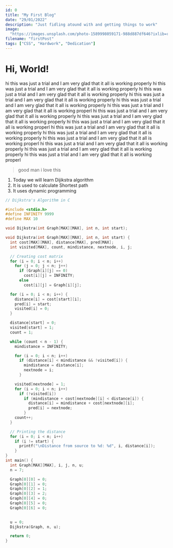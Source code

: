 ```yaml
---
id: 0
title: "My First Blog"
date: "29/01/2022"
description: "Just fidling atound with and getting things to work"
image:
  "https://images.unsplash.com/photo-1589998059171-988d887df646?ixlib=rb-1.2.1&ixid=MnwxMjA3fDB8MHxzZWFyY2h8Mnx8b3BlbiUyMGJvb2t8ZW58MHx8MHx8&w=1000&q=80"
filename: "firstPost"
tags: ["CSS", "Hardwork", "Dedication"]
---
```


# Hi, World!

hi this was just a trial and I am very glad that it all is working properly hi this was just a trial and I am very glad that it all is working properly hi this was just a trial and I am very glad that it all is working properly hi this was just a trial and I am very glad that it all is working properly hi this was just a trial and I am very glad that it all is working properly hi this was just a trial and I am very glad that it all is working properl hi this was just a trial and I am very glad that it all is working properly hi this was just a trial and I am very glad that it all is working properly hi this was just a trial and I am very glad that it all is working properl hi this was just a trial and I am very glad that it all is working properly hi this was just a trial and I am very glad that it all is working properly hi this was just a trial and I am very glad that it all is working properl hi this was just a trial and I am very glad that it all is working properly hi this was just a trial and I am very glad that it all is working properly hi this was just a trial and I am very glad that it all is working properl

> good man
> i love this

1. Today we will learn Dijikstra algorithm
2. It is used to calculate Shortest path
3. It uses dynamic programming


```C
// Dijkstra's Algorithm in C

#include <stdio.h>
#define INFINITY 9999
#define MAX 10

void Dijkstra(int Graph[MAX][MAX], int n, int start);

void Dijkstra(int Graph[MAX][MAX], int n, int start) {
  int cost[MAX][MAX], distance[MAX], pred[MAX];
  int visited[MAX], count, mindistance, nextnode, i, j;

  // Creating cost matrix
  for (i = 0; i < n; i++)
    for (j = 0; j < n; j++)
      if (Graph[i][j] == 0)
        cost[i][j] = INFINITY;
      else
        cost[i][j] = Graph[i][j];

  for (i = 0; i < n; i++) {
    distance[i] = cost[start][i];
    pred[i] = start;
    visited[i] = 0;
  }

  distance[start] = 0;
  visited[start] = 1;
  count = 1;

  while (count < n - 1) {
    mindistance = INFINITY;

    for (i = 0; i < n; i++)
      if (distance[i] < mindistance && !visited[i]) {
        mindistance = distance[i];
        nextnode = i;
      }

    visited[nextnode] = 1;
    for (i = 0; i < n; i++)
      if (!visited[i])
        if (mindistance + cost[nextnode][i] < distance[i]) {
          distance[i] = mindistance + cost[nextnode][i];
          pred[i] = nextnode;
        }
    count++;
  }

  // Printing the distance
  for (i = 0; i < n; i++)
    if (i != start) {
      printf("\nDistance from source to %d: %d", i, distance[i]);
    }
}
int main() {
  int Graph[MAX][MAX], i, j, n, u;
  n = 7;

  Graph[0][0] = 0;
  Graph[0][1] = 0;
  Graph[0][2] = 1;
  Graph[0][3] = 2;
  Graph[0][4] = 0;
  Graph[0][5] = 0;
  Graph[0][6] = 0;

  
  u = 0;
  Dijkstra(Graph, n, u);

  return 0;
}
```